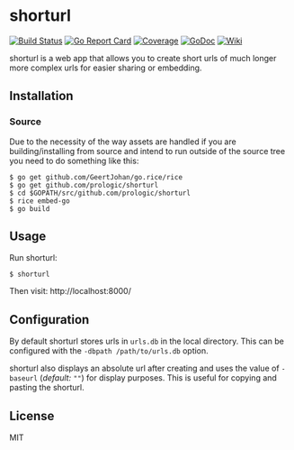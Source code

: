 # shorturl

[![Build Status](https://travis-ci.org/prologic/shorturl.svg)](https://travis-ci.org/prologic/shorturl)
[![Go Report Card](https://goreportcard.com/badge/github.com/prologic/shorturl)](https://goreportcard.com/report/github.com/prologic/shorturl)
[![Coverage](https://coveralls.io/repos/prologic/shorturl/badge.svg)](https://coveralls.io/r/prologic/shorturl)
[![GoDoc](https://godoc.org/github.com/prologic/shorturl?status.svg)](https://godoc.org/github.com/prologic/shorturl)
[![Wiki](https://img.shields.io/badge/docs-wiki-blue.svg)](https://github.com/prologic/shorturl/wiki)

shorturl is a web app that allows you to create short urls of much longer more
complex urls for easier sharing or embedding.

## Installation

### Source

Due to the necessity of the way assets are handled if you are building/installing from source and intend to run outside of the source tree you need to do something like this:

```#!bash
$ go get github.com/GeertJohan/go.rice/rice
$ go get github.com/prologic/shorturl
$ cd $GOPATH/src/github.com/prologic/shorturl
$ rice embed-go
$ go build
```

## Usage

Run shorturl:

```#!bash
$ shorturl
```

Then visit: http://localhost:8000/

## Configuration

By default shorturl stores urls in `urls.db` in the local directory. This can
be configured with the `-dbpath /path/to/urls.db` option.

shorturl also displays an absolute url after creating and uses the value of
`-baseurl` (*default: `""`*) for display purposes. This is useful for copying
and pasting the shorturl.

## License

MIT
